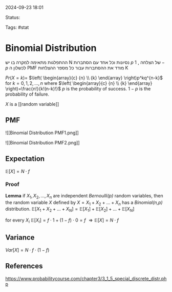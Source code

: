 

2024-09-23 18:01

Status: 

Tags: #stat

# Binomial Distribution

ההתפלגות מתאימה למקרה בו יש N נסיונות וכל אחד עם הסתברות $p$ של הצלחה , $1-p$ לכשלון
ה PMF מודד את ההסתברות עבור כל מספר ההצלחות K



$Pr(X=k)=$ $\left( \begin{array}{c} {n} \\ {k} \end{array} \right)p^kq^{n-k}$
for $k=0,1,2,\ldots,n$
where $\left( \begin{array}{c} {n} \\ {k} \end{array} \right)=\frac{n!}{k!(n-k)!}$
$p$ is the probability of success.
$1-p$ is the probability of failure.

$X$ is a [[random variable]]



## PMF

![[Binomial Distribution PMF1.png]]

![[Binomial Distribution PMF2.png]]


## Expectation

$\mathbb{E}[X]=N\cdot f$
### Proof
**Lemma**
if $X_{1}, X_{2},\dots, X_{n}$ are independent *Bernoulli(p)* random variables, then the random variable $X$ defined by $X=X_{1}+ X_{2}+\dots+ X_{n}$ has a *Binomial(n,p)* distribution.
$\mathbb{E}[X_{1}+X_{2}+\dots +X_{N} ]=\mathbb{E}[X_{1}]+\mathbb{E}[X_{2}]+\dots + \mathbb{E}[X_{N}]$


for every $X_{i}$ 
$\mathbb{E}[X_{i}]=f\cdot 1 + (1-f)\cdot 0 = f$
$\Rightarrow \mathbb{E}[X]=N\cdot f$
## Variance

$Var[X]=N\cdot f\cdot (1-f)$




## References

https://www.probabilitycourse.com/chapter3/3_1_5_special_discrete_distr.php